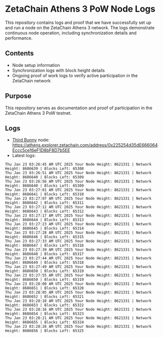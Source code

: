 # ZetaChain Athens 3 PoW Node Logs
This repository contains logs and proof that we have successfully set up and run a node on the ZetaChain Athens 3 network. The logs demonstrate continuous node operation, including synchronization details and performance.

## Contents
- Node setup information
- Synchronization logs with block height details
- Ongoing proof of work logs to verify active participation in the ZetaChain network

## Purpose
This repository serves as documentation and proof of participation in the ZetaChain Athens 3 PoW testnet.

## Logs

- [Third Bunny](https://thirdbunny.xyz/) node: https://athens.explorer.zetachain.com/address/0x225254d35dE666064Eccc5ce16eF1D8bF8D7b5EE
- Latest logs:
```
Thu Jan 23 03:26:45 AM UTC 2025 Your Node Height: 8621331 | Network Height: 8686639 | Blocks Left: 65308
Thu Jan 23 03:26:51 AM UTC 2025 Your Node Height: 8621331 | Network Height: 8686640 | Blocks Left: 65309
Thu Jan 23 03:26:56 AM UTC 2025 Your Node Height: 8621331 | Network Height: 8686640 | Blocks Left: 65309
Thu Jan 23 03:27:01 AM UTC 2025 Your Node Height: 8621331 | Network Height: 8686641 | Blocks Left: 65310
Thu Jan 23 03:27:07 AM UTC 2025 Your Node Height: 8621331 | Network Height: 8686642 | Blocks Left: 65311
Thu Jan 23 03:27:12 AM UTC 2025 Your Node Height: 8621331 | Network Height: 8686643 | Blocks Left: 65312
Thu Jan 23 03:27:17 AM UTC 2025 Your Node Height: 8621331 | Network Height: 8686644 | Blocks Left: 65313
Thu Jan 23 03:27:23 AM UTC 2025 Your Node Height: 8621331 | Network Height: 8686645 | Blocks Left: 65314
Thu Jan 23 03:27:28 AM UTC 2025 Your Node Height: 8621331 | Network Height: 8686646 | Blocks Left: 65315
Thu Jan 23 03:27:33 AM UTC 2025 Your Node Height: 8621331 | Network Height: 8686647 | Blocks Left: 65316
Thu Jan 23 03:27:39 AM UTC 2025 Your Node Height: 8621331 | Network Height: 8686648 | Blocks Left: 65317
Thu Jan 23 03:27:44 AM UTC 2025 Your Node Height: 8621331 | Network Height: 8686649 | Blocks Left: 65318
Thu Jan 23 03:27:49 AM UTC 2025 Your Node Height: 8621331 | Network Height: 8686650 | Blocks Left: 65319
Thu Jan 23 03:27:55 AM UTC 2025 Your Node Height: 8621331 | Network Height: 8686650 | Blocks Left: 65319
Thu Jan 23 03:28:00 AM UTC 2025 Your Node Height: 8621331 | Network Height: 8686651 | Blocks Left: 65320
Thu Jan 23 03:28:05 AM UTC 2025 Your Node Height: 8621331 | Network Height: 8686652 | Blocks Left: 65321
Thu Jan 23 03:28:10 AM UTC 2025 Your Node Height: 8621331 | Network Height: 8686653 | Blocks Left: 65322
Thu Jan 23 03:28:16 AM UTC 2025 Your Node Height: 8621331 | Network Height: 8686654 | Blocks Left: 65323
Thu Jan 23 03:28:21 AM UTC 2025 Your Node Height: 8621331 | Network Height: 8686655 | Blocks Left: 65324
Thu Jan 23 03:28:26 AM UTC 2025 Your Node Height: 8621331 | Network Height: 8686656 | Blocks Left: 65325
```
